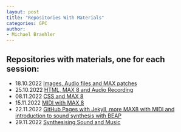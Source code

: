 ```yaml
---
layout: post
title: "Repositories With Materials"
categories: GPC
author:
- Michael Braehler
---
```


## Repositories with materials, one for each session:
- 18.10.2022 [Images, Audio files and MAX patches](https://github.com/mibrs/GPC5L03)
- 25.10.2022 [HTML, MAX 8 and Audio Recording](https://github.com/mibrs/GPC5L03)
- 08.11.2022 [CSS and MAX 8](https://github.com/mibrs/GPC5L05)
- 15.11.2022 [MIDI with MAX 8](https://github.com/mibrs/GPC5L06)
- 22.11.2022 [GitHub Pages with Jekyll, more MAX8 with MIDI and introduction to sound synthesis with BEAP](https://github.com/mibrs/GPC5L07)
- 29.11.2022 [Synthesising Sound and Music](https://github.com/mibrs/GPC5L08)
